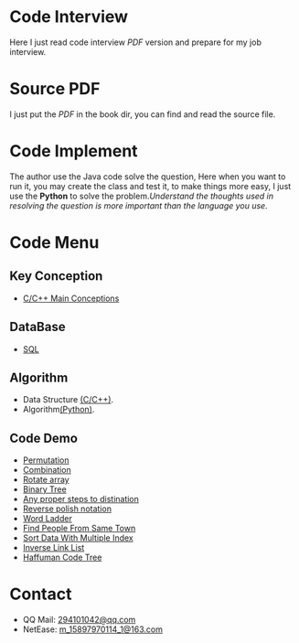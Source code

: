 # Code Interview
Here I just read code interview _PDF_ version and prepare for my job interview.

# Source PDF
I just put the _PDF_ in the book dir, you can find and read the source file.

# Code Implement
The author use the Java code solve the question, Here when you want to run it, you may create the class and test it, to make things more easy, I just use the **Python** to solve the problem._Understand the thoughts used in resolving the question is more important than the language you use._

# Code Menu
## Key Conception
- [C/C++ Main Conceptions](http://c.biancheng.net/cpp/biancheng/cpp/jingyan/list_172_3.html)

## DataBase
- [SQL](http://www.tutorialspoint.com/sql/index.htm)

## Algorithm
- Data Structure [(C/C++)](https://github.com/smileboywtu/C-projects/tree/master/c-datestructure).
- Algorithm[(Python)](https://github.com/smileboywtu/algorithms-using-python).

## Code Demo
- [Permutation](https://github.com/smileboywtu/Code-Interview/blob/master/permutation.py)
- [Combination](https://github.com/smileboywtu/Code-Interview/blob/master/combination.py)
- [Rotate array](https://github.com/smileboywtu/Code-Interview/blob/master/rotate-array.py)
- [Binary Tree](https://github.com/smileboywtu/Code-Interview/blob/master/binary-tree.py)
- [Any proper steps to distination](https://github.com/smileboywtu/Code-Interview/blob/master/steps-to-distination.py)
- [Reverse polish notation](https://github.com/smileboywtu/Code-Interview/blob/master/evaluate-reverse-polish-notation.py)
- [Word Ladder](https://github.com/smileboywtu/Code-Interview/blob/master/word-ladder.py)
- [Find People From Same Town](https://github.com/smileboywtu/Code-Interview/blob/master/find-people-from-same-town.py)
- [Sort Data With Multiple Index](https://github.com/smileboywtu/Code-Interview/blob/master/sort-multi-index.py)
- [Inverse Link List](https://github.com/smileboywtu/Code-Interview/blob/master/inverse-link-list.py)
- [Haffuman Code Tree](https://github.com/smileboywtu/Code-Interview/blob/master/haffuman-code.py)

# Contact
- QQ Mail: 294101042@qq.com
- NetEase: m_15897970114_1@163.com
